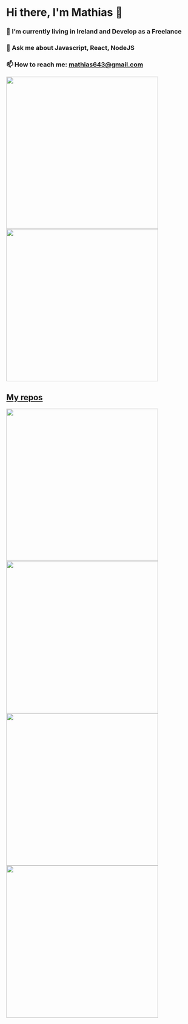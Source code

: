 # Hi there, I'm Mathias 👋

### 🔭 I’m currently living in Ireland and Develop as a Freelance
### 💬 Ask me about Javascript, React, NodeJS
### 📫 How to reach me: mathias643@gmail.com

<p align="left">
  <a href="https://github.com/mapodesta"><img width="400" src="https://github-readme-stats.vercel.app/api?username=mapodesta&show_icons=true&theme=nord">
  <a href="https://github.com/mapodesta"><img width="400" src="https://github-readme-stats.vercel.app/api/top-langs/?username=mapodesta&hide=html,scss,css&langs_count=10&layout=compact&theme=nord">
</p>
    
## My repos
    
<p align="left">
  
   <a href="https://github.com/mapodesta/ecommerce-pay"><img width="400" src="https://github-readme-stats.vercel.app/api/pin/?username=mapodesta&repo=ecommerce-pay&langs_count=5&layout=compact&theme=nord">
  <a href="https://github.com/mapodesta/productserver"><img width="400" src="https://github-readme-stats.vercel.app/api/pin/?username=mapodesta&card_height=300&&repo=productserver&langs_count=5&layout=compact&theme=nord">
  <a href="https://github.com/mapodesta/drinksfinder"><img width="400" src="https://github-readme-stats.vercel.app/api/pin/?username=mapodesta&repo=drinksfinder&layout=compact&theme=nord">
  <a href="https://github.com/mapodesta/R-M-Finder"><img width="400" src="https://github-readme-stats.vercel.app/api/pin/?username=mapodesta&repo=R-M-Finder&hide=html,scss,css&langs_count=10&layout=compact&theme=nord">
</p>  

<!--
**mapodesta/mapodesta** is a ✨ _special_ ✨ repository because its `README.md` (this file) appears on your GitHub profile.

